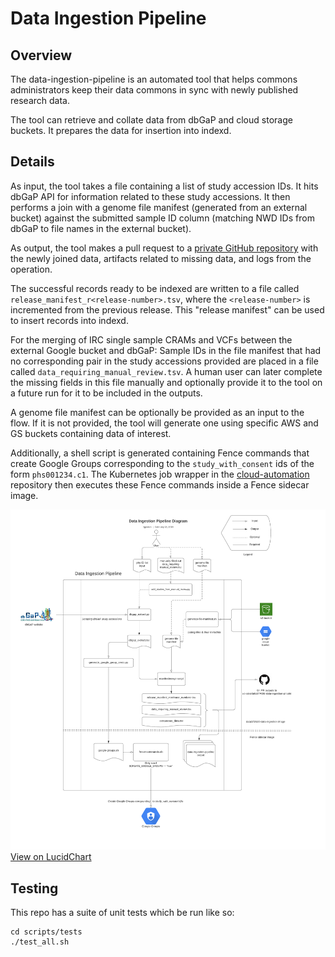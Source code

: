 # Data Ingestion Pipeline

## Overview
The data-ingestion-pipeline is an automated tool that helps commons administrators keep their data commons in sync with newly published research data. 

The tool can retrieve and collate data from dbGaP and cloud storage buckets. It prepares the data for insertion into indexd.

## Details
As input, the tool takes a file containing a list of study accession IDs. It hits dbGaP API for information related to these study accessions. It then performs a join with a genome file manifest (generated from an external bucket) against the submitted sample ID column (matching NWD IDs from dbGaP to file names in the external bucket).

As output, the tool makes a pull request to a [private GitHub repository](https://github.com/uc-cdis/dataSTAGE-data-ingestion-private) with the newly joined data, artifacts related to missing data, and logs from the operation.

The successful records ready to be indexed are written to a file called `release_manifest_r<release-number>.tsv`, where the `<release-number>` is incremented from the previous release. This "release manifest" can be used to insert records into indexd. 

For the merging of IRC single sample CRAMs and VCFs between the external Google bucket and dbGaP: Sample IDs in the file manifest that had no corresponding pair in the study accessions provided are placed in a file called `data_requiring_manual_review.tsv`. A human user can later complete the missing fields in this file manually and optionally provide it to the tool on a future run for it to be included in the outputs.

A genome file manifest can be optionally be provided as an input to the flow. If it is not provided, the tool will generate one using specific AWS and GS buckets containing data of interest. 

Additionally, a shell script is generated containing Fence commands that create Google Groups corresponding to the `study_with_consent` ids of the form `phs001234.c1`. The Kubernetes job wrapper in the [cloud-automation](https://github.com/uc-cdis/cloud-automation/blob/master/kube/services/jobs/data-ingestion-job.yaml) repository then executes these Fence commands inside a Fence sidecar image.


![Diagram](data-ingestion-pipeline-diagram.png)
[View on LucidChart](https://www.lucidchart.com/documents/view/ae33584d-6fc3-45ad-8e6d-5fcf8be6cf46)

## Testing
This repo has a suite of unit tests which be run like so:

    cd scripts/tests
    ./test_all.sh
